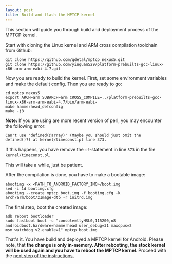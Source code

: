 ```yaml
---
layout: post
title: Build and flash the MPTCP kernel
---
```


This section will guide you through build and deployment process of the MPTCP kernel.

Start with cloning the Linux kernel and ARM cross compilation toolchain from Github:

```
git clone https://github.com/gdetal/mptcp_nexus5.git
git clone https://github.com/yinquan529/platform-prebuilts-gcc-linux-x86-arm-arm-eabi-4.7.git
```

Now you are ready to build the kernel. First, set some environment variables and make the default config. Then you are ready to go:

```
cd mptcp_nexus5
export ARCH=arm SUBARCH=arm CROSS_COMPILE=../platform-prebuilts-gcc-linux-x86-arm-arm-eabi-4.7/bin/arm-eabi-
make hammerhead_defconfig
make -j8
```

**Note:** If you are using are more recent version of perl, you may encounter the following error:

```
Can't use 'defined(@array)' (Maybe you should just omit the defined()?) at kernel/timeconst.pl line 373.
```

If this happens, you have remove the `if`-statement in line `373` in the file `kernel/timeconst.pl`.

This will take a while, just be patient.

After the compilation is done, you have to make a bootable image:

```
abootimg -x <PATH_TO_ANDROID_FACTORY_IMG>/boot.img
sed -i 1d bootimg.cfg
abootimg --create mptcp_boot.img -f bootimg.cfg -k arch/arm/boot/zImage-dtb -r initrd.img
```

The final step, boot the created image:

```
adb reboot bootloader
sudo fastboot boot -c "console=ttyHSL0,115200,n8 androidboot.hardware=hammerhead user_debug=31 maxcpus=2 msm_watchdog_v2.enable=1" mptcp_boot.img
```

That's it. You have build and deployed a MPTCP kernel for Android. Please note, that **the change is only in-memory. After rebooting, the stock kernel will be used again and you have to reboot the MPTCP kernel**. Proceed with the [next step of the instructions.](video_stream)
